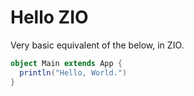 # Hello ZIO

Very basic equivalent of the below, in ZIO.

```scala
object Main extends App {
  println("Hello, World.")
}
```
